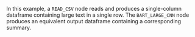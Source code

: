 In this example, a `READ_CSV` node reads and produces a single-column dataframe containing large text in a single row.
The `BART_LARGE_CNN` node produces an equivalent output dataframe containing a corresponding summary.